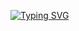 [![Typing SVG](https://readme-typing-svg.demolab.com?font=Fira+Code&weight=600&size=50&pause=1000&color=A2BAF7&background=FF352200&center=true&vCenter=true&width=1000&height=100&lines=Hello+This+is+My+Github+Page)](https://git.io/typing-svg)

